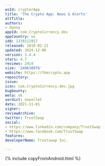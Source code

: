 ```yaml
---
wsId: crypterApp
title: 'The Crypto App: News & Alerts'
altTitle: 
authors:
- danny
appId: com.CryptoCurrency.dev
appCountry: us
idd: 1339112917
released: 2018-02-21
updated: 2024-12-06
version: 3.4.4
stars: 4.7
reviews: 2414
size: '240638976'
website: https://thecrypto.app
repository: 
issue: 
icon: com.CryptoCurrency.dev.jpg
bugbounty: 
meta: ok
verdict: nowallet
date: 2021-11-01
signer: 
reviewArchive: 
twitter: TrustSwap
social:
- https://www.linkedin.com/company/TrustSwap
- https://www.facebook.com/TrustSwap
features: 
developerName: Trustswap Inc.

---
```


{% include copyFromAndroid.html %}
